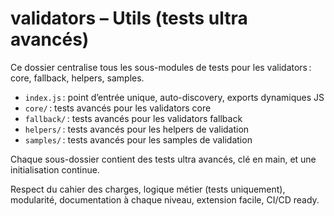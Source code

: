# validators – Utils (tests ultra avancés)

Ce dossier centralise tous les sous-modules de tests pour les validators : core, fallback, helpers, samples.

- `index.js` : point d’entrée unique, auto-discovery, exports dynamiques JS
- `core/` : tests avancés pour les validators core
- `fallback/` : tests avancés pour les validators fallback
- `helpers/` : tests avancés pour les helpers de validation
- `samples/` : tests avancés pour les samples de validation

Chaque sous-dossier contient des tests ultra avancés, clé en main, et une initialisation continue.

Respect du cahier des charges, logique métier (tests uniquement), modularité, documentation à chaque niveau, extension facile, CI/CD ready.

